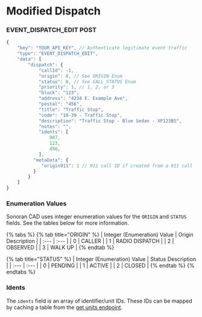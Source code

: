 # Modified Dispatch

### EVENT\_DISPATCH\_EDIT POST

```javascript
{
    "key": "YOUR_API_KEY", // Authenticate legitimate event traffic
    "type": "EVENT_DISPATCH_EDIT",
    "data": [
        "dispatch": {
            "callId": -1,
            "origin": 0, // See ORIGIN Enum
            "status": 0, // See CALL_STATUS Enum
            "priority": 1, // 1, 2, or 3
            "block": "123",
            "address": "4234 E. Example Ave",
            "postal": "456",
            "title": "Traffic Stop",
            "code": "10-39 - Traffic Stop",
            "description": "Traffic Stop - Blue Sedan - XP123BS",
            "notes": "",
            "idents": [
                987,
                123,
                456,
            ],
          "metaData": {
             "origin911": 1 // 911 call ID if created from a 911 call
          }
        }
    ]
}
```

### Enumeration Values

Sonoran CAD uses integer enumeration values for the `ORIGIN` and `STATUS` fields. See the tables below for more information.

{% tabs %}
{% tab title="ORIGIN" %}
| Integer \(Enumeration\) Value | Origin Description |
| :--- | :--- |
| 0 | CALLER |
| 1 | RADIO DISPATCH |
| 2 | OBSERVED |
| 3 | WALK UP |
{% endtab %}

{% tab title="STATUS" %}
| Integer \(Enumeration\) Value | Status Description |
| :--- | :--- |
| 0 | PENDING |
| 1 | ACTIVE |
| 2 | CLOSED |
{% endtab %}
{% endtabs %}

### Idents

The `idents` field is an array of identifier/unit IDs. These IDs can be mapped by caching a table from the [get units endpoint](../../api-endpoints/emergency/get-active-units.md).


